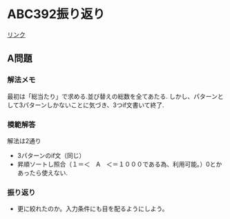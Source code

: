 # ABC392振り返り
[リンク](https://atcoder.jp/contests/abc392/tasks)
## A問題

### 解法メモ
最初は「総当たり」で求める.並び替えの総数を全てあたる.
しかし、パターンとして3パターンしかないことに気づき、3つif文書いて終了.

### 模範解答
解法は2通り
- 3パターンのif文（同じ）
- 昇順ソートし照合（１＝＜　A　＜＝１０００である為、利用可能。）0とかあったら使えない.

### 振り返り
- 更に絞れたのか。入力条件にも目を配るようにしよう。